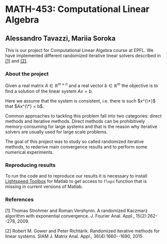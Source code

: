 # MATH-453: Computational Linear Algebra
## Alessandro Tavazzi, Mariia Soroka

This is our project for Computational Linear Algebra course at EPFL. 
We have implemented different randomized iterative linear solvers described in [[1]](#1) and [[2]](#2).

### About the project
Given a real matrix $A \in \mathbb{R}^{m×n}$ and a real vector $b \in \mathbb{R}^m$ the objective is to find
a solution of the linear system $Ax = b$.

Here we assume that the system is consistent, i.e. there is such $x^{\*}$ that $Ax^{\*} = b$.

Common approaches to tackling this problem fall into two categories: direct methods and iterative methods. 
Direct methods can be prohibitively
memory-consuming for large systems and that is the reason why iterative solvers are usually used
for large scale problems. 

The goal of this project was to study so called randomized
iterative methods, to rederive main convergence results and to perform some
numerical experiments.

### Reproducing results
To run the code and to reproduce our results it is necessary to install [Lightspeed Toolbox](https://github.com/tminka/lightspeed) for Matlab 
to get access to $\texttt{flops}$ function that is missing in current versions of Matlab.



### References
<a id="1">[1]</a> 
Thomas Strohmer and Roman Vershynin. A randomized Kaczmarz algorithm with exponential convergence. J. Fourier Anal. Appl., 15(2):262--278, 2009.

<a id="1">[2]</a> 
Robert M. Gower and Peter Richtárik. Randomized iterative methods for linear systems. SIAM J. Matrix Anal. Appl., 36(4):1660--1690, 2015
